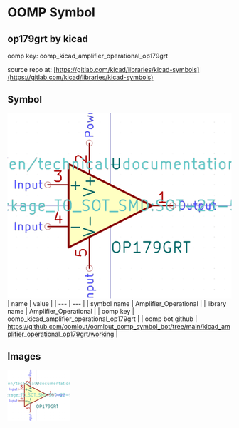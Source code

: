 # OOMP Symbol  
## op179grt  by kicad  
  
oomp key: oomp_kicad_amplifier_operational_op179grt  
  
source repo at: [https://gitlab.com/kicad/libraries/kicad-symbols](https://gitlab.com/kicad/libraries/kicad-symbols)  
## Symbol  
  
[![working.png](working_600.png)](working.png)  
| name | value | 
| --- | --- | 
| symbol name | Amplifier_Operational | 
| library name | Amplifier_Operational | 
| oomp key | oomp_kicad_amplifier_operational_op179grt | 
| oomp bot github | https://github.com/oomlout/oomlout_oomp_symbol_bot/tree/main/kicad_amplifier_operational_op179grt/working | 
## Images  
  
[![working.png](working_140.png)](working.png)  
